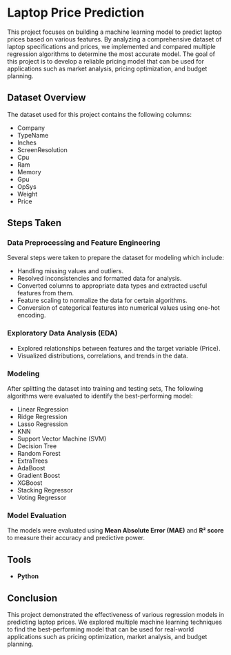 # Laptop Price Prediction

This project focuses on building a machine learning model to predict laptop prices based on various features. By analyzing a comprehensive dataset of laptop specifications and prices, we implemented and compared multiple regression algorithms to determine the most accurate model. The goal of this project is to develop a reliable pricing model that can be used for applications such as market analysis, pricing optimization, and budget planning.

## Dataset Overview
The dataset used for this project contains the following columns:
- Company
- TypeName
- Inches
- ScreenResolution
- Cpu
- Ram
- Memory
- Gpu
- OpSys
- Weight
- Price

## Steps Taken
### Data Preprocessing and Feature Engineering
Several steps were taken to prepare the dataset for modeling which include:
- Handling missing values and outliers.
- Resolved inconsistencies and formatted data for analysis.
- Converted columns to appropriate data types and extracted useful features from them.
- Feature scaling to normalize the data for certain algorithms.
- Conversion of categorical features into numerical values using one-hot encoding.

### Exploratory Data Analysis (EDA)
- Explored relationships between features and the target variable (Price).
- Visualized distributions, correlations, and trends in the data.

### Modeling
After splitting the dataset into training and testing sets, The following algorithms were evaluated to identify the best-performing model:
- Linear Regression
- Ridge Regression
- Lasso Regression
- KNN
- Support Vector Machine (SVM)
- Decision Tree
- Random Forest
- ExtraTrees
- AdaBoost
- Gradient Boost
- XGBoost
- Stacking Regressor
- Voting Regressor

### Model Evaluation
The models were evaluated using **Mean Absolute Error (MAE)** and **R² score** to measure their accuracy and predictive power.

## Tools
- **Python**

## Conclusion
This project demonstrated the effectiveness of various regression models in predicting laptop prices. We explored multiple machine learning techniques to find the best-performing model that can be used for real-world applications such as pricing optimization, market analysis, and budget planning.
